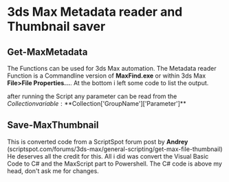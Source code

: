 # 3ds Max Metadata reader and Thumbnail saver

## **Get-MaxMetadata**
The Functions can be used for 3ds Max automation. The Metadata reader Function is a Commandline version of **MaxFind.exe** or within 3ds Max **File>File Properties...**.
At the bottom i left some code to list the output.

after running the Script any parameter can be read from the $Collection variable: **$Collection['GroupName']['Parameter']**

## **Save-MaxThumbnail**
This is converted code from a ScriptSpot forum post by **Andrey** (scriptspot.com/forums/3ds-max/general-scripting/get-max-file-thumbnail)
He deserves all the credit for this. All i did was convert the Visual Basic Code to C# and the MaxScript part to Powershell.
The C# code is above my head, don't ask me for changes.
